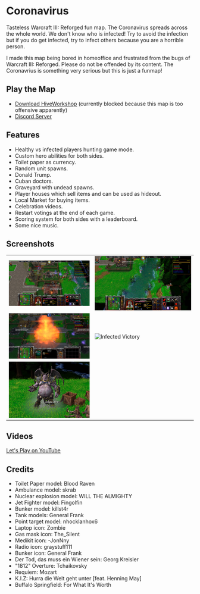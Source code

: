 # Coronavirus

Tasteless Warcraft III: Reforged fun map.
The Coronavirus spreads across the whole world. We don't know who is infected!
Try to avoid  the infection but if you do get infected, try to infect others because you are a horrible person.

I made this map being bored in homeoffice and frustrated from the bugs of Warcraft III: Reforged.
Please do not be offended by its content.
The Coronavrius is something very serious but this is just a funmap!

## Play the Map

* [Download HiveWorkshop](https://www.hiveworkshop.com/threads/coronavirus.323525/) (currently blocked because this map is too offensive apparently)
* [Discord Server](https://discord.gg/4NFMEB)

## Features

* Healthy vs infected players hunting game mode.
* Custom hero abilities for both sides.
* Toilet paper as currency.
* Random unit spawns.
* Donald Trump.
* Cuban doctors.
* Graveyard with undead spawns.
* Player houses which sell items and can be used as hideout.
* Local Market for buying items.
* Celebration videos.
* Restart votings at the end of each game.
* Scoring system for both sides with a leaderboard.
* Some nice music.

## Screenshots

|               |               |
| ------------- | ------------- |
| ![Fight in the Village](./screenshots/WC3ScrnShot_032820_163624_001.png "Fight in the Village")             | ![Hiding on the Cliffs](./screenshots/WC3ScrnShot_032820_164405_001.png "Hiding on the Cliffs") |
| ![Nuclear Air Strike](./screenshots/WC3ScrnShot_032920_222043_001.png "Nuclear Air Strike")                 | ![Infected Victory](./screenshots/WC3ScrnShot_032820_165712_001.png "Infected Victory") |
| ![Donald Trump](./screenshots/WC3ScrnShot_032920_130053_001.png "Donald Trump") |

## Videos

[Let's Play on YouTube](https://www.youtube.com/watch?v=LccjxIgvLkM&list=PLhWYsSZhXgXIMGddIEeYCXv29MC6cShHl&index=1)

## Credits

* Toilet Paper model: Blood Raven
* Ambulance model: skrab
* Nuclear explosion model: WILL THE ALMIGHTY
* Jet Fighter model: Fingolfin
* Bunker model: killst4r
* Tank models: General Frank
* Point target model: nhocklanhox6
* Laptop icon: Zombie
* Gas mask icon: The_Silent
* Medikit icon: -JonNny
* Radio icon: graystuff111
* Bunker icon: General Frank
* Der Tod, das muss ein Wiener sein: Georg Kreisler
* "1812" Overture: Tchaikovsky
* Requiem: Mozart
* K.I.Z: Hurra die Welt geht unter [feat. Henning May]
* Buffalo Springfield: For What It's Worth